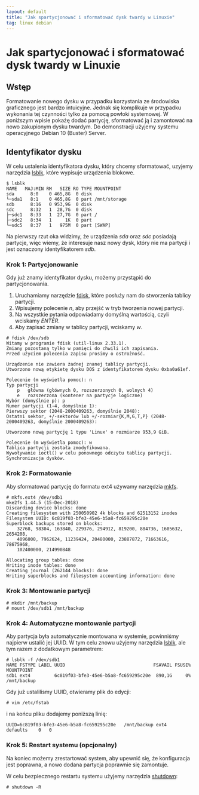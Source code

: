 ```yaml
---
layout: default
title: "Jak spartycjonować i sformatować dysk twardy w Linuxie"
tag: linux debian
---
```


# Jak spartycjonować i sformatować dysk twardy w Linuxie

## Wstęp

Formatowanie nowego dysku w przypadku korzystania ze środowiska graficznego jest bardzo intuicyjne. Jednak się komplikuje w przypadku wykonania tej czynności tylko za pomocą powłoki systemowej. W poniższym wpisie pokażę dodać partycję, sformatować ją i zamontować na nowo zakupionym dysku twardym. Do demonstracji użyjemy systemu operacyjnego Debian 10 (Buster) Server.

## Identyfikator dysku
W celu ustalenia identyfikatora dysku, który chcemy sformatować, uzyjemy narzędzia [lsblk](https://man7.org/linux/man-pages/man8/lsblk.8.html), które wypisuje urządzenia blokowe.

```shell
$ lsblk
NAME   MAJ:MIN RM   SIZE RO TYPE MOUNTPOINT
sda      8:0    0 465,8G  0 disk
└─sda1   8:1    0 465,8G  0 part /mnt/storage
sdb      8:16   0 953,9G  0 disk
sdc      8:32   1  28,7G  0 disk
├─sdc1   8:33   1  27,7G  0 part /
├─sdc2   8:34   1     1K  0 part
└─sdc5   8:37   1   975M  0 part [SWAP]
```

Na pierwszy rzut oka widzimy, że urządzenia *sda* oraz *sdc* posiadają partycje, więc wiemy, że interesuje nasz nowy dysk, który nie ma partycji i jest oznaczony identyfikatorem *sdb*.

### Krok 1: Partycjonowanie

Gdy już znamy identyfikator dysku, możemy przystąpić do partycjonowania.

1. Uruchamiamy narzędzie [fdisk](https://man7.org/linux/man-pages/man8/fdisk.8.html), które posłuży nam do stworzenia tablicy partycji.
1. Wpisujemy polecenie *n*, aby przejść w tryb tworzenia nowej partycji.
1. Na wszystkie pytania odpowiadamy domyślną wartością, czyli wciskamy *ENTER*.
1. Aby zapisać zmiany w tablicy partycji, wciskamy *w*.

```shell
# fdisk /dev/sdb
Witamy w programie fdisk (util-linux 2.33.1).
Zmiany pozostaną tylko w pamięci do chwili ich zapisania.
Przed użyciem polecenia zapisu prosimy o ostrożność.

Urządzenie nie zawiera żadnej znanej tablicy partycji.
Utworzono nową etykietę dysku DOS z identyfikatorem dysku 0xba0a61ef.

Polecenie (m wyświetla pomoc): n
Typ partycji
    p   główna (głównych 0, rozszerzonych 0, wolnych 4)
    e   rozszerzona (kontener na partycje logiczne)
Wybór (domyślnie p): p
Numer partycji (1-4, domyślnie 1):
Pierwszy sektor (2048-2000409263, domyślnie 2048):
Ostatni sektor, +/-sektorów lub +/-rozmiar{K,M,G,T,P} (2048-2000409263, domyślnie 2000409263):

Utworzono nową partycję 1 typu 'Linux' o rozmiarze 953,9 GiB.

Polecenie (m wyświetla pomoc): w
Tablica partycji została zmodyfikowana.
Wywoływanie ioctl() w celu ponownego odczytu tablicy partycji.
Synchronizacja dysków.
```

### Krok 2: Formatowanie

Aby sformatować partycję do formatu ext4 używamy narzędzia [mkfs](https://linux.die.net/man/8/mkfs.ext4).

```shell
# mkfs.ext4 /dev/sdb1
mke2fs 1.44.5 (15-Dec-2018)
Discarding device blocks: done
Creating filesystem with 250050902 4k blocks and 62513152 inodes
Filesystem UUID: 6c819f03-bfe3-45e6-b5a8-fc659295c20e
Superblock backups stored on blocks:
    32768, 98304, 163840, 229376, 294912, 819200, 884736, 1605632, 2654208,
    4096000, 7962624, 11239424, 20480000, 23887872, 71663616, 78675968,
    102400000, 214990848
  
Allocating group tables: done
Writing inode tables: done
Creating journal (262144 blocks): done
Writing superblocks and filesystem accounting information: done
```

### Krok 3: Montowanie partycji

```shell
# mkdir /mnt/backup
# mount /dev/sdb1 /mnt/backup
```

### Krok 4: Automatyczne montowanie partycji

Aby partycja była automatycznie montowana w systemie, powinniśmy najpierw ustalić jej UUID. W tym celu znowu użyjemy narzędzia [lsblk](https://man7.org/linux/man-pages/man8/lsblk.8.html), ale tym razem z dodatkowym parametrem:
```shell
# lsblk -f /dev/sdb1
NAME FSTYPE LABEL UUID                                 FSAVAIL FSUSE% MOUNTPOINT
sdb1 ext4         6c819f03-bfe3-45e6-b5a8-fc659295c20e  890,1G     0% /mnt/backup
```

Gdy już ustalilismy UUID, otwieramy plik do edycji:
```shell
# vim /etc/fstab
```

i na końcu pliku dodajemy poniższą linię:
```shell
UUID=6c819f03-bfe3-45e6-b5a8-fc659295c20e	/mnt/backup	ext4	defaults	0	0
```

### Krok 5: Restart systemu (opcjonalny)
Na koniec możemy zrestartować system, aby upewnić się, że konfiguracja jest poprawna, a nowo dodana partycja poprawnie się zamontuje.

W celu bezpiecznego restartu systemu użyjemy narzędzia [shutdown](https://linux.die.net/man/8/shutdown):
```shell
# shutdown -R
```